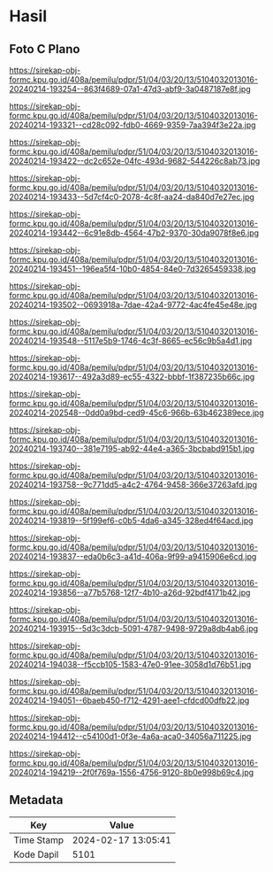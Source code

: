# Hasil

## Foto C Plano

https://sirekap-obj-formc.kpu.go.id/408a/pemilu/pdpr/51/04/03/20/13/5104032013016-20240214-193254--863f4689-07a1-47d3-abf9-3a0487187e8f.jpg

https://sirekap-obj-formc.kpu.go.id/408a/pemilu/pdpr/51/04/03/20/13/5104032013016-20240214-193321--cd28c092-fdb0-4669-9359-7aa394f3e22a.jpg

https://sirekap-obj-formc.kpu.go.id/408a/pemilu/pdpr/51/04/03/20/13/5104032013016-20240214-193422--dc2c652e-04fc-493d-9682-544226c8ab73.jpg

https://sirekap-obj-formc.kpu.go.id/408a/pemilu/pdpr/51/04/03/20/13/5104032013016-20240214-193433--5d7cf4c0-2078-4c8f-aa24-da840d7e27ec.jpg

https://sirekap-obj-formc.kpu.go.id/408a/pemilu/pdpr/51/04/03/20/13/5104032013016-20240214-193442--6c91e8db-4564-47b2-9370-30da9078f8e6.jpg

https://sirekap-obj-formc.kpu.go.id/408a/pemilu/pdpr/51/04/03/20/13/5104032013016-20240214-193451--196ea5f4-10b0-4854-84e0-7d3265459338.jpg

https://sirekap-obj-formc.kpu.go.id/408a/pemilu/pdpr/51/04/03/20/13/5104032013016-20240214-193502--0693918a-7dae-42a4-9772-4ac4fe45e48e.jpg

https://sirekap-obj-formc.kpu.go.id/408a/pemilu/pdpr/51/04/03/20/13/5104032013016-20240214-193548--5117e5b9-1746-4c3f-8665-ec56c9b5a4d1.jpg

https://sirekap-obj-formc.kpu.go.id/408a/pemilu/pdpr/51/04/03/20/13/5104032013016-20240214-193617--492a3d89-ec55-4322-bbbf-1f387235b66c.jpg

https://sirekap-obj-formc.kpu.go.id/408a/pemilu/pdpr/51/04/03/20/13/5104032013016-20240214-202548--0dd0a9bd-ced9-45c6-966b-63b462389ece.jpg

https://sirekap-obj-formc.kpu.go.id/408a/pemilu/pdpr/51/04/03/20/13/5104032013016-20240214-193740--381e7195-ab92-44e4-a365-3bcbabd915b1.jpg

https://sirekap-obj-formc.kpu.go.id/408a/pemilu/pdpr/51/04/03/20/13/5104032013016-20240214-193758--9c771dd5-a4c2-4764-9458-366e37263afd.jpg

https://sirekap-obj-formc.kpu.go.id/408a/pemilu/pdpr/51/04/03/20/13/5104032013016-20240214-193819--5f199ef6-c0b5-4da6-a345-328ed4f64acd.jpg

https://sirekap-obj-formc.kpu.go.id/408a/pemilu/pdpr/51/04/03/20/13/5104032013016-20240214-193837--eda0b6c3-a41d-406a-9f99-a9415906e6cd.jpg

https://sirekap-obj-formc.kpu.go.id/408a/pemilu/pdpr/51/04/03/20/13/5104032013016-20240214-193856--a77b5768-12f7-4b10-a26d-92bdf4171b42.jpg

https://sirekap-obj-formc.kpu.go.id/408a/pemilu/pdpr/51/04/03/20/13/5104032013016-20240214-193915--5d3c3dcb-5091-4787-9498-9729a8db4ab6.jpg

https://sirekap-obj-formc.kpu.go.id/408a/pemilu/pdpr/51/04/03/20/13/5104032013016-20240214-194038--f5ccb105-1583-47e0-91ee-3058d1d76b51.jpg

https://sirekap-obj-formc.kpu.go.id/408a/pemilu/pdpr/51/04/03/20/13/5104032013016-20240214-194051--6baeb450-f712-4291-aee1-cfdcd00dfb22.jpg

https://sirekap-obj-formc.kpu.go.id/408a/pemilu/pdpr/51/04/03/20/13/5104032013016-20240214-194412--c54100d1-0f3e-4a6a-aca0-34056a711225.jpg

https://sirekap-obj-formc.kpu.go.id/408a/pemilu/pdpr/51/04/03/20/13/5104032013016-20240214-194219--2f0f769a-1556-4756-9120-8b0e998b69c4.jpg


## Metadata

| Key        | Value               |
| ---------- | ------------------- |
| Time Stamp | 2024-02-17 13:05:41 |
| Kode Dapil | 5101                |



